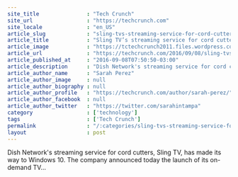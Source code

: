 ```yaml
---
site_title               : "Tech Crunch"
site_url                 : "https://techcrunch.com"
site_locale              : "en_US"
article_slug             : "sling-tvs-streaming-service-for-cord-cutters-hits-windows-10"
article_title            : "Sling TV’s streaming service for cord cutters hits Windows 10"
article_image            : "https://tctechcrunch2011.files.wordpress.com/2016/09/2_screencapture_mytv-1024x728.png?w=764&h=400&crop=1"
article_url              : "https://techcrunch.com/2016/09/08/sling-tvs-streaming-service-for-cord-cutters-hits-windows-10/"
article_published_at     : "2016-09-08T07:50:50-03:00"
article_description      : "Dish Network's streaming service for cord cutters, Sling TV, has made its way to Windows 10. The company announced today the launch of its on-demand TV..."
article_author_name      : "Sarah Perez"
article_author_image     : null
article_author_biography : null
article_author_profile   : "https://techcrunch.com/author/sarah-perez/"
article_author_facebook  : null
article_author_twitter   : "https://twitter.com/sarahintampa"
category                 : ['technology']
tags                     : ['Tech Crunch']
permalink                : "/:categories/sling-tvs-streaming-service-for-cord-cutters-hits-windows-10/"
layout                   : post
---
```


Dish Network's streaming service for cord cutters, Sling TV, has made its way to Windows 10. The company announced today the launch of its on-demand TV...
